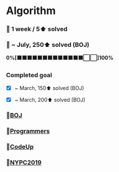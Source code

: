 # Algorithm
### 🎯 1 week / 5⬆ solved
### 🎯 ~ July, 250⬆ solved (BOJ) 
**0%[⬛⬛⬛⬛⬛⬛⬛⬛⬛⬛⬛⬛⬛⬜⬜]100%**

### Completed goal
- [x] ~ March, 150⬆ solved (BOJ)
- [x] ~ March, 200⬆ solved (BOJ)



### 📂[BOJ](https://github.com/ajy720/Algorithm/tree/master/BOJ)
### 📂[Programmers](https://github.com/ajy720/Algorithm/tree/master/Programmers)
### 📂[CodeUp](https://github.com/ajy720/Algorithm/tree/master/CodeUp)
### 📂[NYPC2019](https://github.com/ajy720/Algorithm/tree/master/NYPC2019)




